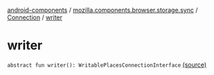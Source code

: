 [android-components](../../index.md) / [mozilla.components.browser.storage.sync](../index.md) / [Connection](index.md) / [writer](./writer.md)

# writer

`abstract fun writer(): WritablePlacesConnectionInterface` [(source)](https://github.com/mozilla-mobile/android-components/blob/master/components/browser/storage-sync/src/main/java/mozilla/components/browser/storage/sync/Connection.kt#L29)